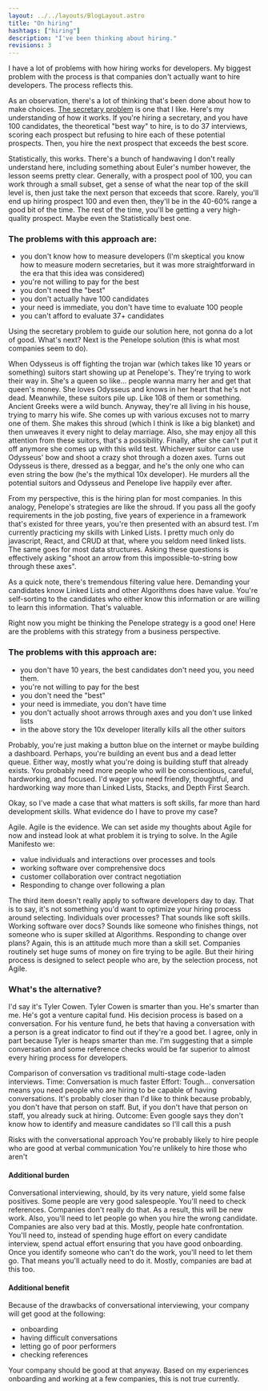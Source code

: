 ```yaml
---
layout: ../../layouts/BlogLayout.astro
title: "On hiring"
hashtags: ["hiring"]
description: "I've been thinking about hiring."
revisions: 3
---
```


I have a lot of problems with how hiring works for developers. My biggest problem with the process is that companies don't actually want to hire developers. The process reflects this.

As an observation, there's a lot of thinking that's been done about how to make choices. [The secretary problem](https://en.wikipedia.org/wiki/Secretary_problem) is one that I like. Here's my understanding of how it works. If you're hiring a secretary, and you have 100 candidates, the theoretical "best way" to hire, is to do 37 interviews, scoring each prospect but refusing to hire each of these potential prospects. Then, you hire the next prospect that exceeds the best score.

Statistically, this works. There's a bunch of handwaving I don't really understand here, including something about Euler's number however, the lesson seems pretty clear. Generally, with a prospect pool of 100, you can work through a small subset, get a sense of what the near top of the skill level is, then just take the next person that exceeds that score. Rarely, you'll end up hiring prospect 100 and even then, they'll be in the 40-60% range a good bit of the time. The rest of the time, you'll be getting a very high-quality prospect. Maybe even the Statistically best one.

### The problems with this approach are:

- you don't know how to measure developers (I'm skeptical you know how to measure modern secretaries, but it was more straightforward in the era that this idea was considered)
- you're not willing to pay for the best
- you don't need the "best"
- you don't actually have 100 candidates
- your need is immediate, you don't have time to evaluate 100 people
- you can't afford to evaluate 37+ candidates

Using the secretary problem to guide our solution here, not gonna do a lot of good. What's next? Next is the Penelope solution (this is what most companies seem to do).

When Odysseus is off fighting the trojan war (which takes like 10 years or something) suitors start showing up at Penelope's. They're trying to work their way in. She's a queen so like... people wanna marry her and get that queen's money. She loves Odysseus and knows in her heart that he's not dead. Meanwhile, these suitors pile up. Like 108 of them or something. Ancient Greeks were a wild bunch. Anyway, they're all living in his house, trying to marry his wife. She comes up with various excuses not to marry one of them. She makes this shroud (which I think is like a big blanket) and then unweaves it every night to delay marriage. Also, she may enjoy all this attention from these suitors, that's a possibility. Finally, after she can't put it off anymore she comes up with this wild test. Whichever suitor can use Odysseus' bow and shoot a crazy shot through a dozen axes. Turns out Odysseus is there, dressed as a beggar, and he's the only one who can even string the bow (he's the mythical 10x developer). He murders all the potential suitors and Odysseus and Penelope live happily ever after.

From my perspective, this is the hiring plan for most companies. In this analogy, Penelope's strategies are like the shroud. If you pass all the goofy requirements in the job posting, five years of experience in a framework that's existed for three years, you're then presented with an absurd test. I'm currently practicing my skills with Linked Lists. I pretty much only do javascript, React, and CRUD at that, where you seldom need linked lists. The same goes for most data structures. Asking these questions is effectively asking "shoot an arrow from this impossible-to-string bow through these axes".

As a quick note, there's tremendous filtering value here. Demanding your candidates know Linked Lists and other Algorithms does have value. You're self-sorting to the candidates who either know this information or are willing to learn this information. That's valuable.

Right now you might be thinking the Penelope strategy is a good one! Here are the problems with this strategy from a business perspective.

### The problems with this approach are:

- you don't have 10 years, the best candidates don't need you, you need them.
- you're not willing to pay for the best
- you don't need the "best"
- your need is immediate, you don't have time
- you don't actually shoot arrows through axes and you don't use linked lists
- in the above story the 10x developer literally kills all the other suitors

Probably, you're just making a button blue on the internet or maybe building a dashboard. Perhaps, you're building an event bus and a dead letter queue. Either way, mostly what you're doing is building stuff that already exists. You probably need more people who will be conscientious, careful, hardworking, and focused. I'd wager you need friendly, thoughtful, and hardworking way more than Linked Lists, Stacks, and Depth First Search.

Okay, so I've made a case that what matters is soft skills, far more than hard development skills. What evidence do I have to prove my case?

Agile. Agile is the evidence. We can set aside my thoughts about Agile for now and instead look at what problem it is trying to solve. In the Agile Manifesto we:

- value individuals and interactions over processes and tools
- working software over comprehensive docs
- customer collaboration over contract negotiation
- Responding to change over following a plan

The third item doesn't really apply to software developers day to day. That is to say, it's not something you'd want to optimize your hiring process around selecting. Individuals over processes? That sounds like soft skills. Working software over docs? Sounds like someone who finishes things, not someone who is super skilled at Algorithms. Responding to change over plans? Again, this is an attitude much more than a skill set. Companies routinely set huge sums of money on fire trying to be agile. But their hiring process is designed to select people who are, by the selection process, not Agile.

### What's the alternative?

I'd say it's Tyler Cowen. Tyler Cowen is smarter than you. He's smarter than me. He's got a venture capital fund. His decision process is based on a conversation. For his venture fund, he bets that having a conversation with a person is a great indicator to find out if they're a good bet. I agree, only in part because Tyler is heaps smarter than me. I'm suggesting that a simple conversation and some reference checks would be far superior to almost every hiring process for developers.

Comparison of conversation vs traditional multi-stage code-laden interviews.
Time:
Conversation is much faster
Effort:
Tough... conversation means you need people who are hiring to be capable of having conversations. It's probably closer than I'd like to think because probably, you don't have that person on staff. But, if you don't have that person on staff, you already suck at hiring.
Outcome:
Even google says they don't know how to identify and measure candidates so I'll call this a push

Risks with the conversational approach
You're probably likely to hire people who are good at verbal communication
You're unlikely to hire those who aren't

#### Additional burden

Conversational interviewing, should, by its very nature, yield some false positives. Some people are very good salespeople. You'll need to check references. Companies don't really do that. As a result, this will be new work. Also, you'll need to let people go when you hire the wrong candidate. Companies are also very bad at this. Mostly, people hate confrontation. You'll need to, instead of spending huge effort on every candidate interview, spend actual effort ensuring that you have good onboarding. Once you identify someone who can't do the work, you'll need to let them go. That means you'll actually need to do it. Mostly, companies are bad at this too.

#### Additional benefit

Because of the drawbacks of conversational interviewing, your company will get good at the following:

- onboarding
- having difficult conversations
- letting go of poor performers
- checking references

Your company should be good at that anyway. Based on my experiences onboarding and working at a few companies, this is not true currently.
